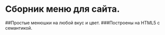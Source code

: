 # Сборник меню для сайта.
##Простые менюшки на любой вкус и цвет.
###Построены на HTML5 с семантикой.
